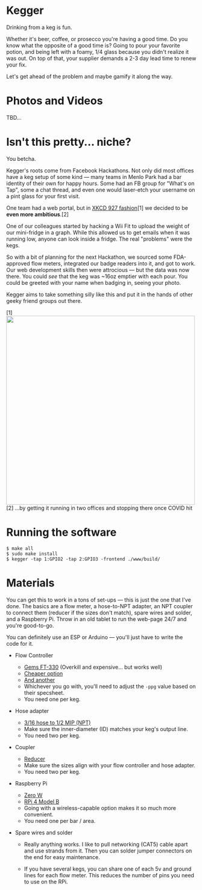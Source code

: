 # Kegger

Drinking from a keg is fun.

Whether it's beer, coffee, or prosecco you're having a good time. Do you know
what the opposite of a good time is? Going to pour your favorite potion, and
being left with a foamy, 1/4 glass because you didn't realize it was out. On
top of that, your supplier demands a 2-3 day lead time to renew your fix.

Let's get ahead of the problem and maybe gamify it along the way.

# Photos and Videos

TBD...

# Isn't this pretty... niche?

You betcha.

Kegger's roots come from Facebook Hackathons. Not only did most offices have a
keg setup of some kind — many teams in Menlo Park had a bar identity of their
own for happy hours. Some had an FB group for "What's on Tap", some a chat
thread, and even one would laser-etch your username on a pint glass for your
first visit.

One team had a web portal, but in [XKCD 927 fashion](https://xkcd.com/927/)[1]
we decided to be **even more ambitious**.[2]

One of our colleagues started by hacking a Wii Fit to upload the weight of our
mini-fridge in a graph. While this allowed us to get emails when it was running
low, anyone can look inside a fridge. The real "problems" were the kegs.

So with a bit of planning for the next Hackathon, we sourced some FDA-approved
flow meters, integrated our badge readers into it, and got to work. Our web
development skills then were attrocious — but the data was now there. You could
_see_ that the keg was ~16oz emptier with each pour. You could be greeted with
your name when badging in, seeing your photo.

Kegger aims to take something silly like this and put it in the hands of other
geeky friend groups out there.

[1] <img src="https://imgs.xkcd.com/comics/standards_2x.png" width="500"/>
[2] ...by getting it running in two offices and stopping there once COVID hit

# Running the software

```
$ make all
$ sudo make install
$ kegger -tap 1:GPIO2 -tap 2:GPIO3 -frontend ./www/build/
```

# Materials

You can get this to work in a tons of set-ups — this is just the one
that I've done. The basics are a flow meter, a hose-to-NPT adapter, an NPT coupler
to connect them (reducer if the sizes don't match), spare wires and solder,
and a Raspberry Pi. Throw in an old tablet to run the web-page 24/7 and you're
good-to-go.

You can definitely use an ESP or Arduino — you'll just have to write the code
for it.

- Flow Controller
    - [Gems FT-330](https://www.gemssensors.com/search-products/product-details/ft-330-series-turbine-flow-sensor-226000) (Overkill and expensive... but works well)
    - [Cheaper option](https://www.amazon.com/DIGITEN-0-3-6L-Flowmeter-Counter-Connect/dp/B072JVL5VG?ref_=ast_sto_dp)
    - [And another](https://www.amazon.com/DIGITEN-Sensor-Effect-Flowmeter-Counter/dp/B07QNN2GRV/ref=sr_1_10?c=ts&keywords=Flow%2BSensors&qid=1657573740&s=industrial&sr=1-10&ts_id=306928011&th=1)
    - Whichever you go with, you'll need to adjust the `-ppg` value based on their specsheet.
    - You need one per keg.

- Hose adapter
    - [3/16 hose to 1/2 MIP (NPT)](https://www.homedepot.com/p/LTWFITTING-3-16-in-ID-Hose-Barb-x-1-2-in-MIP-Lead-Free-Brass-Adapter-Fitting-5-Pack-HFLF39183805/313323908)
    - Make sure the inner-diameter (ID) matches your keg's output line.
    - You need two per keg.

- Coupler
    - [Reducer](https://www.homedepot.com/p/Southland-1-2-in-x-3-8-in-Black-Malleable-Iron-FPT-x-FPT-Reducing-Coupling-FItting-521-332HN/100135006)
    - Make sure the sizes align with your flow controller and hose adapter.
    - You need two per keg.

- Raspberry Pi
    - [Zero W](https://www.adafruit.com/product/5291)
    - [RPi 4 Model B](https://www.raspberrypi.com/products/raspberry-pi-4-model-b/)
    - Going with a wireless-capable option makes it so much more convenient.
    - You need one per bar / area.

- Spare wires and solder
    - Really anything works. I like to pull networking (CAT5) cable apart and
      use strands from it. Then you can solder jumper connectors on the end for
      easy maintenance.

    - If you have several kegs, you can share one of each 5v and ground lines for each flow meter. This reduces the number of pins you need to use on the RPi.

